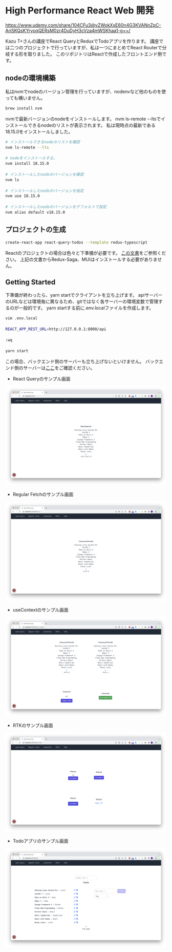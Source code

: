 # High Performance React Web 開発

https://www.udemy.com/share/104CFu3@vZWokXsE60n4G3KVANnZpC-AriSKQsKYryoqQERsM0zr4DuDyH3cVza4mWSKhaa1-g==/

Kazu T+さんの講座でReact QueryとReduxでTodoアプリを作ります。
講座では二つのプロジェクトで行っていますが、私は一つにまとめてReact Routerで分岐する形を取りました。
このリポジトリはReactで作成したフロントエンド側です。

## nodeの環境構築

私はnvmでnodeのバージョン管理を行っていますが、nodenvなど他のものを使っても構いません。

```sh
brew install nvm
```

nvmで最新バージョンのnodeをインストールします。
nvm ls-remote --ltsでインストールできるnodeのリストが表示されます。
私は現時点の最新である18.15.0をインストールしました。

```sh
# インストールできるnodeのリストを確認
nvm ls-remote --lts

# nodeをインストールする。
nvm install 18.15.0

# インストールしたnodeのバージョンを確認
nvm ls

# インストールしたnodeのバージョンを指定
nvm use 18.15.0

# インストールしたnodeのバージョンをデフォルトで設定
nvm alias default v18.15.0
```

## プロジェクトの生成

```sh
create-react-app react-query-todos --template redux-typescript
```

Reactのプロジェクトの場合は色々と下準備が必要です。
[この文書](https://github.com/aJonghunPark/rtk-saga-crud/blob/main/doc/02.install.md)をご参照ください。
上記の文書からRedux-Saga、MUIはインストールする必要がありません。

## Getting Started

下準備が終わったら、yarn startでクライアントを立ち上げます。
apiサーバーのURLなどは環境毎に異なるため、gitではなく各サーバーの環境変数で管理するのが一般的です。
yarn startする前に.env.localファイルを作成します。

```sh
vim .env.local

REACT_APP_REST_URL=http://127.0.0.1:8000/api

:wq

yarn start
```

この場合、バックエンド側のサーバーも立ち上げないといけません。
バックエンド側のサーバーは[ここ](https://github.com/aJonghunPark/django_restapi)をご確認ください。

* React Queryのサンプル画面

![サンプル01](./doc/react-query.png)

* Regular Fetchのサンプル画面

![サンプル02](./doc/regular-fetch.png)

* useContextのサンプル画面

![サンプル03](./doc/useContext.png)

* RTKのサンプル画面

![サンプル04](./doc/RTKit.png)

* Todoアプリのサンプル画面

![サンプル05](./doc/todo.png)
